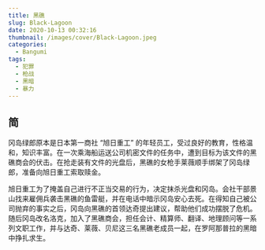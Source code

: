 ```yaml
---
title: 黑礁
slug: Black-Lagoon
date: 2020-10-13 00:32:16
thumbnail: /images/cover/Black-Lagoon.jpeg
categories:
  - Bangumi
tags:
  - 犯罪
  - 枪战
  - 黑暗
  - 暴力
---
```


## 简

冈岛绿郎原本是日本第一商社 “旭日重工” 的年轻员工，受过良好的教育，性格温和，知识丰富。在一次乘海船运送公司机密文件的任务中，遭到目标为该文件的黑礁商会的伏击。在抢走装有文件的光盘后，黑礁的女枪手莱薇顺手绑架了冈岛绿郎，准备向旭日重工索取赎金。

旭日重工为了掩盖自己进行不正当交易的行为，决定抹杀光盘和冈岛。会社干部景山找来雇佣兵袭击黑礁的鱼雷艇，并在电话中暗示冈岛安心去死。在得知自己被公司抛弃的事实之后，冈岛向黑礁的首领达奇提出建议，帮助他们成功摆脱了危机。随后冈岛改名洛克，加入了黑礁商会，担任会计、精算师、翻译、地理顾问等一系列文职工作，并与达奇、莱薇、贝尼这三名黑礁老成员一起，在罗阿那普拉的黑暗中挣扎求生。
